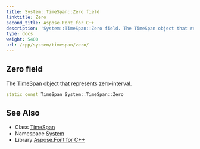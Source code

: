 ```yaml
---
title: System::TimeSpan::Zero field
linktitle: Zero
second_title: Aspose.Font for C++
description: 'System::TimeSpan::Zero field. The TimeSpan object that represents zero-interval in C++.'
type: docs
weight: 5400
url: /cpp/system/timespan/zero/
---
```

## Zero field


The [TimeSpan](../) object that represents zero-interval.

```cpp
static const TimeSpan System::TimeSpan::Zero
```

## See Also

* Class [TimeSpan](../)
* Namespace [System](../../)
* Library [Aspose.Font for C++](../../../)
